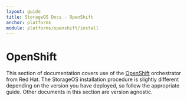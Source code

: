 ```yaml
---
layout: guide
title: StorageOS Docs - OpenShift
anchor: platforms
module: platforms/openshift/install
---
```


# OpenShift

This section of documentation covers use of the [OpenShift](https://www.openshift.com/) orchestrator from Red Hat. The StorageOS installation procedure is slightly different depending on the version you have deployed, so follow the appropriate guide. Other documents in this section are version agnostic.
